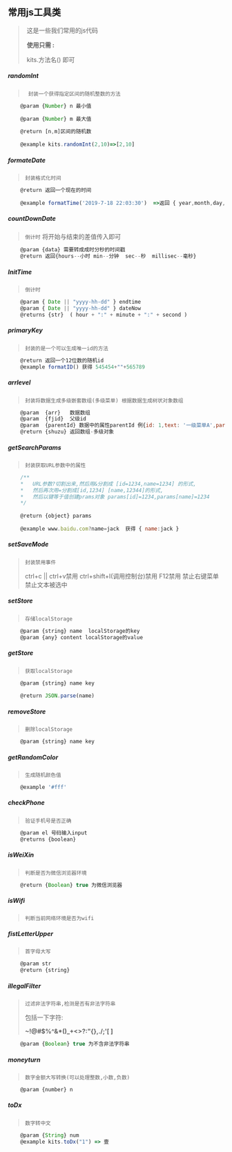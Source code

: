 ## 常用js工具类

> ​	这是一些我们常用的js代码
>
> ​	**使用只需 :**
>
> ​	kits.方法名() 即可



##### randomInt	

> ` 封装一个获得指定区间的随机整数的方法`

```js
    @param {Number} n 最小值  
    
    @param {Number} m 最大值  
    
    @return [n,m]区间的随机数 
    
    @example kits.randomInt(2,10)=>[2,10]
```



##### formateDate	 

> `封装格式化时间`

```js
    @return 返回一个现在的时间
    
    @example formatTime('2019-7-18 22:03:30')  =>返回 { year,month,day,hour,minute,second }
```



##### countDownDate

> `倒计时`  将开始与结束的差值传入即可

```js
	@param {data} 需要转成成时分秒的时间戳
    @return 返回{hours--小时 min--分钟  sec--秒  millisec--毫秒}
```





##### InitTime

> `倒计时`

```js
    @param { Date || "yyyy-hh-dd" } endtime 
    @param { Date || "yyyy-hh-dd" } dateNow 
    @returns {str}  ( hour + ":" + minute + ":" + second )
```



##### primaryKey

> `封装的是一个可以生成唯一id的方法`

```js
	@return 返回一个12位数的随机id
	@example formatID() 获得 545454+""+565789
```



##### arrlevel

> `封装将数据生成多级嵌套数组(多级菜单) 根据数据生成树状对象数组`

```js
    @param  {arr}   数据数组
    @param  {fjid}  父级id
    @param  {parentId} 数据中的属性parentId 例{id: 1,text: '一级菜单A',parentId: null}
    @return {shuzu} 返回数组-多级对象
```



##### getSearchParams

> `封装获取URL参数中的属性`

```js
	/**
	*	URL参数?切割出来,然后用&分割成 [id=1234,name=1234] 的形式,
	*	然后再次用=分割成[id,1234] [name,12344]的形式,
	*	然后以键等于值创建prams对象 params[id]=1234,params[name]=1234
	*/  
    
  	@return {object} params 
    
    @example www.baidu.com?name=jack  获得 { name:jack }
```



##### setSaveMode

> `封装禁用事件`
>
> ctrl+c || ctrl+v禁用
> ctrl+shift+I(调用控制台)禁用
> F12禁用
> 禁止右键菜单
> 禁止文本被选中



##### setStore

> `存储localStorage`

```js
    @param {string} name  localStorage的key
    @param {any} content localStorage的value
```



##### getStore

> `获取localStorage`

```js
	@param {string} name key
    
    @return JSON.parse(name)
```



##### removeStore

> `删除localStorage`

```js
	@param {string} name key
```



##### getRandomColor

> `生成随机颜色值`

```js
	@example '#fff'
```



##### checkPhone

> `验证手机号是否正确`

```js
    @param el 号码输入input
    @returns {boolean}
```



##### isWeiXin

> `判断是否为微信浏览器环境`

```js
	@return {Boolean} true 为微信浏览器
```



##### isWifi

> `判断当前网络环境是否为wifi`



##### fistLetterUpper

> `首字母大写`

```js
    @param str
    @return {string}
```



##### illegalFilter

> `过滤非法字符串,检测是否有非法字符串` 
>
> 包括一下字符:
>
> **~!@#$%^&*()_+<>?:"{},./;'[ ]** 

```js
	@param {Boolean} true 为不含非法字符串
```



##### moneyturn

> `数字金额大写转换(可以处理整数,小数,负数) `

```js
	@param {number} n 
```



##### toDx

> `数字转中文`

```js
	@param {String} num 
    @example kits.toDx("1") => 壹 
```

